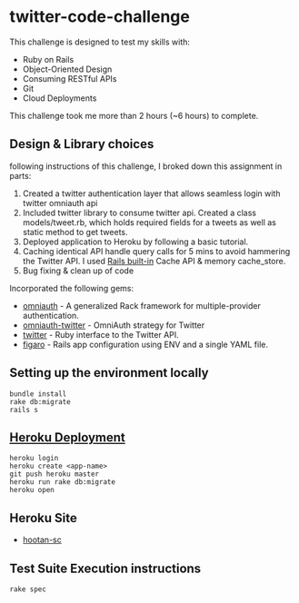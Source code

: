 # twitter-code-challenge

This challenge is designed to test my skills with:

* Ruby on Rails
* Object-Oriented Design
* Consuming RESTful APIs
* Git
* Cloud Deployments

This challenge took me more than 2 hours (~6 hours) to complete.

## Design & Library choices

following instructions of this challenge, I broked down this assignment in parts:

1. Created a twitter authentication layer that allows seamless login with twitter omniauth api
2. Included twitter library to consume twitter api. Created a class models/tweet.rb, which holds required fields for a tweets as well as static method to get tweets.
3. Deployed application to Heroku by following a basic tutorial.
4. Caching identical API handle query calls for 5 mins to avoid hammering the Twitter API. I used [Rails built-in](http://guides.rubyonrails.org/caching_with_rails.html) Cache API & memory cache_store.
5. Bug fixing & clean up of code

Incorporated the following gems:

* [omniauth](https://rubygems.org/gems/omniauth/versions/1.3.1) - A generalized Rack framework for multiple-provider authentication.
* [omniauth-twitter](https://rubygems.org/gems/omniauth-twitter) - OmniAuth strategy for Twitter
* [twitter](https://rubygems.org/gems/twitter) - Ruby interface to the Twitter API.
* [figaro](https://rubygems.org/gems/figaro/versions/1.1.1) - Rails app configuration using ENV and a single YAML file.

## Setting up the environment locally

    bundle install
    rake db:migrate
    rails s

## [Heroku Deployment](http://docs.railsbridge.org/intro-to-rails/deploying_to_heroku)

    heroku login
    heroku create <app-name>
    git push heroku master
    heroku run rake db:migrate
    heroku open

## Heroku Site

* [hootan-sc](https://hootan-sc.herokuapp.com)

## Test Suite Execution instructions

    rake spec